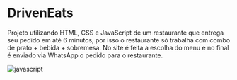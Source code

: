 # DrivenEats
Projeto utilizando HTML, CSS e JavaScript de um restaurante que entrega seu pedido em até 6 minutos, por isso o restaurante só trabalha com combo de prato + bebida + sobremesa. No site é feita a escolha do menu e no final é enviado via WhatsApp o pedido para o restaurante.

<img align = "center" alt = "javascript" src = "https://img.shields.io/badge/JavaScript-323330?style=for-the-badge&logo=javascript&logoColor=F7DF1E" />